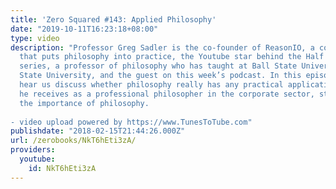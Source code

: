 ```yaml
---
title: 'Zero Squared #143: Applied Philosophy'
date: "2019-10-11T16:23:18+08:00"
type: video
description: "Professor Greg Sadler is the co-founder of ReasonIO, a consulting company
  that puts philosophy into practice, the Youtube star behind the Half Hour Hegel
  series, a professor of philosophy who has taught at Ball State University and Fayetteville
  State University, and the guest on this week’s podcast. In this episode, you’ll
  hear us discuss whether philosophy really has any practical applications, the reception
  he receives as a professional philosopher in the corporate sector, stoicism, and
  the importance of philosophy.  - video upload powered by https://www.TunesToTube.com"
publishdate: "2018-02-15T21:44:26.000Z"
url: /zerobooks/NkT6hEti3zA/
providers:
  youtube:
    id: NkT6hEti3zA
---
```

